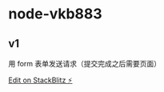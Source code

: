 # node-vkb883

## v1

用 form 表单发送请求（提交完成之后需要页面）

[Edit on StackBlitz ⚡️](https://stackblitz.com/edit/node-vkb883)
